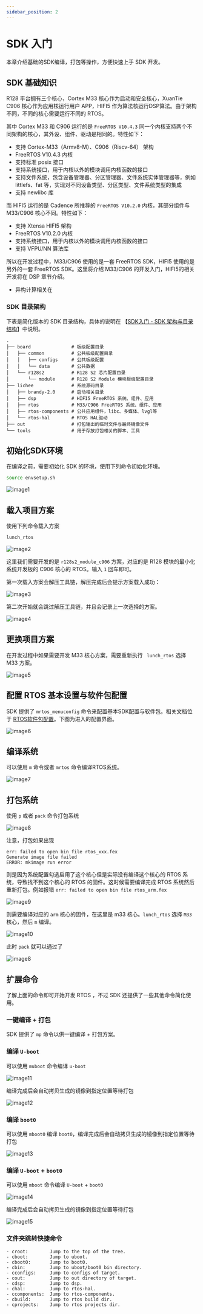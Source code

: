 ```yaml
---
sidebar_position: 2
---
```


# SDK 入门

本章介绍基础的SDK编译，打包等操作，方便快速上手 SDK 开发。

## SDK 基础知识

R128 平台拥有三个核心，Cortex M33 核心作为启动和安全核心，XuanTie C906 核心作为应用核运行用户 APP，HIFI5 作为算法核运行DSP算法。由于架构不同，不同的核心需要运行不同的 RTOS。

其中 Cortex M33 和 C906 运行的是 `FreeRTOS V10.4.3` 同一个内核支持两个不同架构的核心，其外设、组件、驱动是相同的。特性如下：

- 支持 Cortex-M33（Armv8-M）、C906（Riscv-64） 架构
- FreeRTOS V10.4.3 内核
- 支持标准 posix 接口
- 支持系统接口，用于内核以外的模块调用内核函数的接口
- 支持文件系统，包含设备管理器、分区管理器、文件系统实体管理器等，例如 littlefs、fat 等，实现对不同设备类型、分区类型、文件系统类型的集成
- 支持 newlibc 库

而 HIFI5 运行的是 Cadence 所推荐的 `FreeRTOS V10.2.0` 内核，其部分组件与 M33/C906 核心不同。特性如下：

- 支持 Xtensa HIFI5 架构
- FreeRTOS V10.2.0 内核
- 支持系统接口，用于内核以外的模块调用内核函数的接口
- 支持 VFPU/NN 算法库

所以在开发过程中，M33/C906 使用的是一套 FreeRTOS SDK，HIFI5 使用的是另外的一套 FreeRTOS SDK。这里将介绍 M33/C906 的开发入门，HIFI5的相关开发将在 DSP 章节介绍。

- 异构计算相关在

### SDK 目录架构

下表是简化版本的 SDK 目录结构，具体的说明在 【[SDK入门 - SDK 架构与目录结构](/r128/sdk_tree?id=sdk-架构与目录结构)】中说明。

```
.
├── board               # 板级配置目录
│   ├── common          # 公共板级配置目录
│   │   ├── configs     # 公共板级配置
│   │   └── data        # 公共数据
│   └── r128s2          # R128 S2 芯片配置目录
│       └── module      # R128 S2 Module 模块板级配置目录
├── lichee              # 系统源码目录
│   ├── brandy-2.0      # 启动相关目录
│   ├── dsp             # HIFI5 FreeRTOS 系统、组件、应用
│   ├── rtos            # M33/C906 FreeRTOS 系统、组件、应用
│   ├── rtos-components # 公共应用组件，libc、多媒体、lvgl等
│   └── rtos-hal        # RTOS HAL驱动
├── out                 # 打包输出的临时文件与最终镜像文件
└── tools               # 用于存放打包相关的脚本、工具
```

## 初始化SDK环境

在编译之前，需要初始化 SDK 的环境，使用下列命令初始化环境。

```bash
source envsetup.sh
```

![image1](pic/part3/chapter2/image1.png)

## 载入项目方案

使用下列命令载入方案

```bash
lunch_rtos
```

![image2](pic/part3/chapter2/image2.png)

这里我们需要开发的是 `r128s2_module_c906` 方案，对应的是 R128 模块的最小化系统开发板的 C906 核心的 RTOS。输入 `1` 回车即可。

第一次载入方案会解压工具链，解压完成后会提示方案载入成功：

![image3](pic/part3/chapter2/image3.png)

第二次开始就会跳过解压工具链，并且会记录上一次选择的方案。

![image4](pic/part3/chapter2/image4.png)

## 更换项目方案

在开发过程中如果需要开发 M33 核心方案，需要重新执行 ` lunch_rtos` 选择 M33 方案。

![image5](pic/part3/chapter2/image5.png)

## 配置 RTOS 基本设置与软件包配置

SDK 提供了 `mrtos_menuconfig` 命令来配置基本SDK配置与软件包。相关文档位于 [RTOS软件包配置](https://yuzukihd.top/R128Module/#/sdk_base/rtos_package)。下图为进入的配置界面。

![image6](pic/part3/chapter2/image6.png)

## 编译系统

可以使用 `m` 命令或者 `mrtos` 命令编译RTOS系统。

![image7](pic/part3/chapter2/image7.png)

## 打包系统

使用 `p` 或者 `pack` 命令打包系统

![image8](pic/part3/chapter2/image8.png)

注意，打包如果出现 

````
err: failed to open bin file rtos_xxx.fex
Generate image file failed
ERROR: mkimage run error
````

则是因为系统配置勾选启用了这个核心但是实际没有编译这个核心的 RTOS 系统，导致找不到这个核心的 RTOS 的固件。这时候需要编译完成 RTOS 系统然后重新打包。例如报错 `err: failed to open bin file rtos_arm.fex` 

![image9](pic/part3/chapter2/image9.png)

则需要编译对应的 `arm` 核心的固件，在这里是 m33 核心。`lunch_rtos` 选择 `M33` 核心，然后 `m` 编译。

![image10](pic/part3/chapter2/image10.png)

此时 `pack` 就可以通过了

![image8](pic/part3/chapter2/image8.png)

## 扩展命令

了解上面的命令即可开始开发 RTOS ，不过 SDK 还提供了一些其他命令简化使用。

### 一键编译 + 打包

SDK 提供了 `mp` 命令以供一键编译 + 打包方案。

### 编译 `U-boot`

 可以使用 `muboot` 命令编译 `u-boot` 

![image11](pic/part3/chapter2/image11.png)

编译完成后会自动拷贝生成的镜像到指定位置等待打包

![image12](pic/part3/chapter2/image12.png)

### 编译 `boot0` 

可以使用 `mboot0` 编译 `boot0`，编译完成后会自动拷贝生成的镜像到指定位置等待打包

![image13](pic/part3/chapter2/image13.png)

### 编译 `U-boot` + `boot0`

 可以使用 `mboot` 命令编译  `U-boot` + `boot0`

![image14](pic/part3/chapter2/image14.png)

编译完成后会自动拷贝生成的镜像到指定位置等待打包

![image15](pic/part3/chapter2/image15.png)

### 文件夹跳转快捷命令

```
- croot:        Jump to the top of the tree.
- cboot:        Jump to uboot.
- cboot0:       Jump to boot0.
- cbin:         Jump to uboot/boot0 bin directory.
- cconfigs:     Jump to configs of target.
- cout:         Jump to out directory of target.
- cdsp:         Jump to dsp.
- chal:         Jump to rtos-hal.
- ccomponents:  Jump to rtos-components.
- cbuild:       Jump to rtos build dir.
- cprojects:    Jump to rtos projects dir.
```

